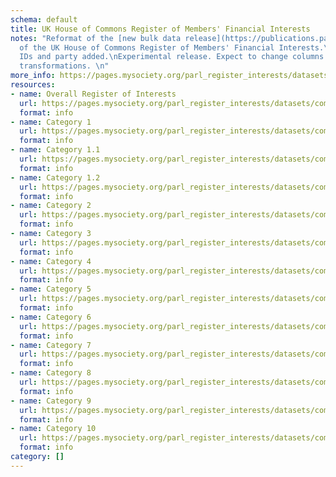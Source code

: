 ```yaml
---
schema: default
title: UK House of Commons Register of Members' Financial Interests
notes: "Reformat of the [new bulk data release](https://publications.parliament.uk/pa/cm/cmregmem/contents2425.htm)
  of the UK House of Commons Register of Members' Financial Interests.\nTheyWorkForYou
  IDs and party added.\nExperimental release. Expect to change columns and add more
  transformations. \n"
more_info: https://pages.mysociety.org/parl_register_interests/datasets/commons_rmfi/latest
resources:
- name: Overall Register of Interests
  url: https://pages.mysociety.org/parl_register_interests/datasets/commons_rmfi/latest
  format: info
- name: Category 1
  url: https://pages.mysociety.org/parl_register_interests/datasets/commons_rmfi/latest
  format: info
- name: Category 1.1
  url: https://pages.mysociety.org/parl_register_interests/datasets/commons_rmfi/latest
  format: info
- name: Category 1.2
  url: https://pages.mysociety.org/parl_register_interests/datasets/commons_rmfi/latest
  format: info
- name: Category 2
  url: https://pages.mysociety.org/parl_register_interests/datasets/commons_rmfi/latest
  format: info
- name: Category 3
  url: https://pages.mysociety.org/parl_register_interests/datasets/commons_rmfi/latest
  format: info
- name: Category 4
  url: https://pages.mysociety.org/parl_register_interests/datasets/commons_rmfi/latest
  format: info
- name: Category 5
  url: https://pages.mysociety.org/parl_register_interests/datasets/commons_rmfi/latest
  format: info
- name: Category 6
  url: https://pages.mysociety.org/parl_register_interests/datasets/commons_rmfi/latest
  format: info
- name: Category 7
  url: https://pages.mysociety.org/parl_register_interests/datasets/commons_rmfi/latest
  format: info
- name: Category 8
  url: https://pages.mysociety.org/parl_register_interests/datasets/commons_rmfi/latest
  format: info
- name: Category 9
  url: https://pages.mysociety.org/parl_register_interests/datasets/commons_rmfi/latest
  format: info
- name: Category 10
  url: https://pages.mysociety.org/parl_register_interests/datasets/commons_rmfi/latest
  format: info
category: []
---
```

